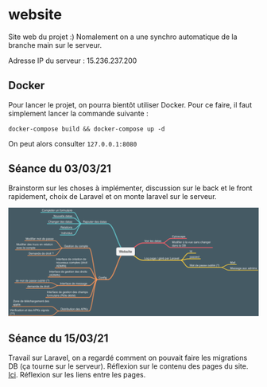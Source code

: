 # website
Site web du projet :)
Nomalement on a une synchro automatique de la branche main sur le serveur.

Adresse IP du serveur : 15.236.237.200

## Docker

Pour lancer le projet, on pourra bientôt utiliser Docker. Pour ce faire, il faut simplement lancer la commande suivante :

    docker-compose build && docker-compose up -d
  
On peut alors consulter `127.0.0.1:8080`
  
## Séance du 03/03/21

Brainstorm sur les choses à implémenter, discussion sur le back et le front rapidement, choix de Laravel et on monte laravel sur le serveur.

![Brainstorm](/img/website-brainstorm.png)

## Séance du 15/03/21

Travail sur Laravel, on a regardé comment on pouvait faire les migrations DB (ça tourne sur le serveur).
Réflexion sur le contenu des pages du site. [Ici](https://www.figma.com/file/SfFnr65viq4wDuNNmEdbqp/Untitled?node-id=0%3A1).
Réflexion sur les liens entre les pages.

